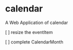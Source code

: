 # calendar
A Web Application of calendar

[ ] resize the eventItem

[ ] complete CalendarMonth        